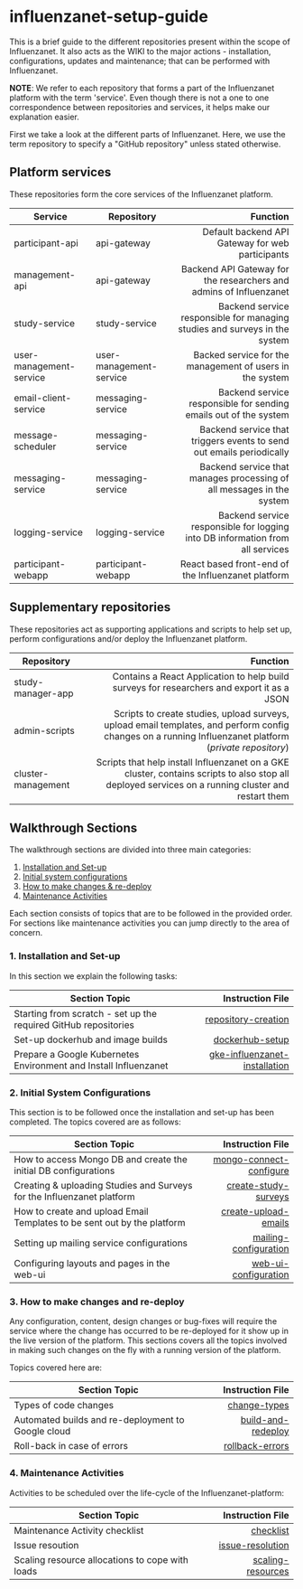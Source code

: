 # influenzanet-setup-guide

This is a brief guide to the different repositories present within the scope of Influenzanet. It also acts as the WIKI to the major actions - installation, configurations, updates and maintenance; that can be performed with Influenzanet.

**NOTE**: We refer to each repository that forms a part of the Influenzanet platform with the term 'service'. Even though there is not a one to one correspondence between repositories and services, it helps make our explanation easier.

First we take a look at the different parts of Influenzanet. Here, we use the term repository to specify a "GitHub repository" unless stated otherwise.

## Platform services

These repositories form the core services of the Influenzanet platform.

| Service        | Repository           | Function  |
| -------------- | -------------------- | ----------------:|
| participant-api      | api-gateway | Default backend API Gateway for web participants |
| management-api      | api-gateway | Backend API Gateway for the researchers and admins of Influenzanet |
| study-service      | study-service | Backend service responsible for managing studies and surveys in the system |
| user-management-service      | user-management-service | Backed service for the management of users in the system |
| email-client-service      | messaging-service | Backend service responsible for sending emails out of the system |
| message-scheduler      | messaging-service | Backend service that triggers events to send out emails periodically|
| messaging-service      | messaging-service | Backend service that manages processing of all messages in the system |
| logging-service      | logging-service | Backend service responsible for logging into DB information from all services |
| participant-webapp      | participant-webapp  | React based front-end of the Influenzanet platform |

## Supplementary repositories

These repositories act as supporting applications and scripts to help set up, perform configurations and/or deploy the Influenzanet platform.

| Repository           | Function  |
| -------------------- | ----------------:|
| study-manager-app | Contains a React Application to help build surveys for researchers and export it as a JSON |
| admin-scripts | Scripts to create studies, upload surveys, upload email templates, and perform config changes on a running Influenzanet platform (*private repository*) |
| cluster-management | Scripts that help install Influenzanet on a GKE cluster, contains scripts to also stop all deployed services on a running cluster and restart them |

## Walkthrough Sections

The walkthrough sections are divided into three main categories:

1. [Installation and Set-up](#1-installation-and-set-up)
2. [Initial system configurations](#2-initial-system-configurations)
3. [How to make changes & re-deploy](#3-how-to-make-changes-and-re-deploy)
4. [Maintenance Activities](#4-maintenance-activities)

Each section consists of topics that are to be followed in the provided order. For sections like maintenance activities you can jump directly to the area of concern.

### 1. Installation and Set-up

In this section we explain the following tasks:

| Section Topic        | Instruction File  |
| -------------- | ----------------:|
| Starting from scratch - set up the required GitHub repositories    | [repository-creation](installation/1-repository-creation.md) |
| Set-up dockerhub and image builds   | [dockerhub-setup](installation/2-dockerhub-setup.md) |
| Prepare a Google Kubernetes Environment and Install Influenzanet    | [gke-influenzanet-installation](installation/3-install-influenzanet-gke.md) |

### 2. Initial System Configurations

This section is to be followed once the installation and set-up has been completed. The topics covered are as follows:

| Section Topic        | Instruction File  |
| -------------- | ----------------:|
| How to access Mongo DB and create the initial DB configurations    | [mongo-connect-configure](system-configuration/1-mongodb-config.md) |
| Creating & uploading Studies and Surveys for the Influenzanet platform    | [create-study-surveys](system-configuration/2-create-study-surveys.md) |
| How to create and upload Email Templates to be sent out by the platform    | [create-upload-emails](system-configuration/3-email-setup.md) |
| Setting up mailing service configurations| [mailing-configuration](system-configuration/5-mailing-config.md) |
| Configuring layouts and pages in the web-ui| [web-ui-configuration](system-configuration/4-web-config.md) |

### 3. How to make changes and re-deploy

Any configuration, content, design changes or bug-fixes will require the service where the change has occurred to be re-deployed for it show up in the live version of the platform. This sections covers all the topics involved in making such changes on the fly with a running version of the platform.

Topics covered here are:

| Section Topic        | Instruction File  |
| -------------- | ----------------:|
| Types of code changes  | [change-types](redeploying-changes/1-change-types.md) |
| Automated builds and re-deployment to Google cloud   | [build-and-redeploy](redeploying-changes/2-build-and-redeploy.md) |
| Roll-back in case of errors     | [rollback-errors](redeploying-changes/3-rollback-errors.md) |

### 4. Maintenance Activities

Activities to be scheduled over the life-cycle of the Influenzanet-platform:

| Section Topic        | Instruction File  |
| -------------- | ----------------:|
| Maintenance Activity checklist | [checklist](maintenance/1-checklist.md) |
| Issue resoution | [issue-resolution](maintenance/2-issue-resolution.md) |
| Scaling resource allocations to cope with loads | [scaling-resources](maintenance/3-resource-scaling.md) |
